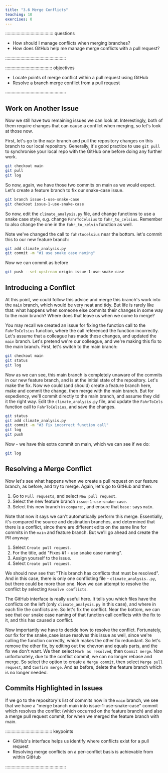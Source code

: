```yaml
---
title: "3.6 Merge Conflicts"
teaching: 10
exercises: 0
---
```


:::::::::::::::::::::::::::::::::::::: questions 

- How should I manage conflicts when merging branches?
- How does GitHub help me manage merge conflicts with a pull request?

::::::::::::::::::::::::::::::::::::::::::::::::

::::::::::::::::::::::::::::::::::::: objectives

- Locate points of merge conflict within a pull request using GitHub
- Resolve a branch merge conflict from a pull request

::::::::::::::::::::::::::::::::::::::::::::::::

## Work on Another Issue

Now we still have two remaining  issues we can look at.
Interestingly, both of them require changes that can cause a conflict when merging,
so let's look at those now.

First, let's go to the `main` branch and pull the repository changes on this branch to our local repository.
Generally, it's good practice to use `git pull` to synchronise your local repo with the GitHub one before doing any further work.

```bash
git checkout main
git pull
git log
```

So now, again, we have those two commits on main as we would expect.
Let's create a feature branch to fix our snake-case issue.

```bash
git branch issue-1-use-snake-case
git checkout issue-1-use-snake-case
```

So now, edit the `climate_analysis.py` file,
and change functions to use a snake case style,
e.g. change `FahrToCelsius` to `fahr_to_celsius`.
Remember to also change the one in the `fahr_to_kelvin` function as well.

Note we've changed the call to `fahrtocelsius` near the bottom.
let's commit this to our new feature branch:

```bash
git add climate_analysis.py
git commit -m "#1 use snake case naming"
```

Now we can commit as before

```bash
git push --set-upstream origin issue-1-use-snake-case
```

## Introducing a Conflict

At this point, we could follow this advice and merge this branch's work into the `main` branch,
which would be very neat and tidy.
But life is rarely like that: what happens when someone else commits their changes in some way to the main branch?
Where does that leave us when we come to merge?

You may recall we created an issue for fixing the function call to the `FahrToCelsius` function, where the call referenced the function incorrectly.
Let's assume that a colleague has made these changes,
and updated the `main` branch.
Let's pretend we're our colleague,
and we're making this fix to the main branch.
First, let's switch to the main branch:

```bash
git checkout main
git status
git log
```

Now as we can see, this main branch is completely unaware of the commits in our new feature branch,
and is at the initial state of the repository.
Let's make the fix.
Now we could (and should) create a feature branch here,
make and commit the change,
then merge with the main branch.
But for expediency, we'll commit directly to the main branch,
and assume they did it the right way.
Edit the `climate_analysis.py` file, 
and update the `FahrToCels` function call to `FahrToCelsius`,
and save the changes.

```bash
git status
git add climate_analysis.py
git commit -m "#3 Fix incorrect function call"
git log
git push
```

Now - we have this extra commit on main,
which we can see if we do:

```bash
git log
```

## Resolving a Merge Conflict

Now let's see what happens when we create a pull request on our feature branch, as before, and try to merge.
Again, let's go to GitHub and then:

1. Go to `Pull requests`, and select `New pull request`.
1. Select the new feature branch `issue-1-use-snake-case`.
1. Select this new branch in `compare:`,
and ensure that `base:` says `main`.

Note that now it says we can't automatically perform this merge.
Essentially, it's compared the source and destination branches,
and determined that there is a conflict,
since there are different edits on the same line for commits in the `main` and feature branch.
But we'll go ahead and create the PR anyway:

1. Select `Create pull request`.
1. For the title, add "Fixes #1 - use snake case naming".
1. Assign yourself to the issue.
1. Select `Create pull request`.

We should now see that "This branch has conflicts that must be resolved".
And in this case, there is only one conflicting file - `climate_analysis..py`,
but there could be more than one.
Now we can attempt to resolve the conflict by selecting `Resolve conflicts`.

The GitHub interface  is really useful here.
It tells you which files have the conflicts on the left (only `climate_analysis.py` in this case),
and where in each file the conflicts are.
So let's fix the conflict.
Near the bottom, we can see that our snake case naming of that function call conflicts with the fix to it,
and this has caused a conflict.

Now importantly we have to decide how to resolve the conflict.
Fortunately, our fix for the snake_case issue resolves this issue as well,
since we're calling the function correctly,
which makes the other fix redundant.
So let's remove the other fix,
by editing out the chevron and equals parts, and the fix we don't want.
We then select `Mark as resolved`, then `Commit merge`.
Now unfortunately, due to the conflict commit,
we can no longer rebase and merge.
So select the option to create a `Merge commit`,
then select `Merge pull request`,
and `Confirm merge`.
And as before, delete the feature branch which is no longer needed.

## Commits Highlighted in Issues

If we go to the repository's list of commits now in the `main` branch,
we see that we have a "merge branch main into issue-1-use-snake-case" commit which resolves the conflict (which occurred on the feature branch)
and also a merge pull request commit,
for when we merged the feature branch with main.

::::::::::::::::::::::::::::::::::::: keypoints 

- GitHub's interface helps us identify where conflicts exist for a pull request
- Resolving merge conflicts on a per-conflict basis is achievable from within GitHub

::::::::::::::::::::::::::::::::::::::::::::::::

